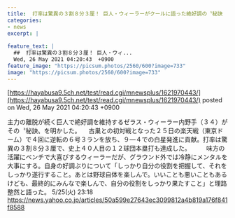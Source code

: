 ```yaml
---
title:  打率は驚異の３割８分３厘！ 巨人・ウィーラーがクールに語った絶好調の〝秘訣  .383    6本   22打点  
categories:
- news
excerpt: |
  
feature_text: |
  ##  打率は驚異の３割８分３厘！ 巨人・ウィ...
  Wed, 26 May 2021 04:20:43  +0900
feature_image: "https://picsum.photos/2560/600?image=733"
image: "https://picsum.photos/2560/600?image=733"
---
```


[https://hayabusa9.5ch.net/test/read.cgi/mnewsplus/1621970443/](https://hayabusa9.5ch.net/test/read.cgi/mnewsplus/1621970443/)
posted on Wed, 26 May 2021 04:20:43  +0900

<!--more-->

主力の離脱が続く巨人で絶好調を維持するゼラス・ウィーラー内野手（３４）がその〝秘訣〟を明かした。 　古巣との初対戦となった２５日の楽天戦（東京ドーム）で４回に逆転の６号３ランを放ち、９—４での白星発進に貢献。打率は驚異の３割８分３厘で、史上４０人目の１２球団本塁打も達成した。 　 　味方の活躍にベンチで大喜びするウィーラーだが、グラウンド外では冷静にメンタルを大事にする。自身の好調ぶりについて「しっかり自分の役割を把握して、それをしっかり遂行すること。あとは野球自体を楽しんで。いいことも悪いこともあるけども、最終的にみんなで楽しんで、自分の役割をしっかり果たすこと」と理路整然と語った。 5/25(火) 23:18 https://news.yahoo.co.jp/articles/50a599e27643ec3099812a4b819a176f841f8588
